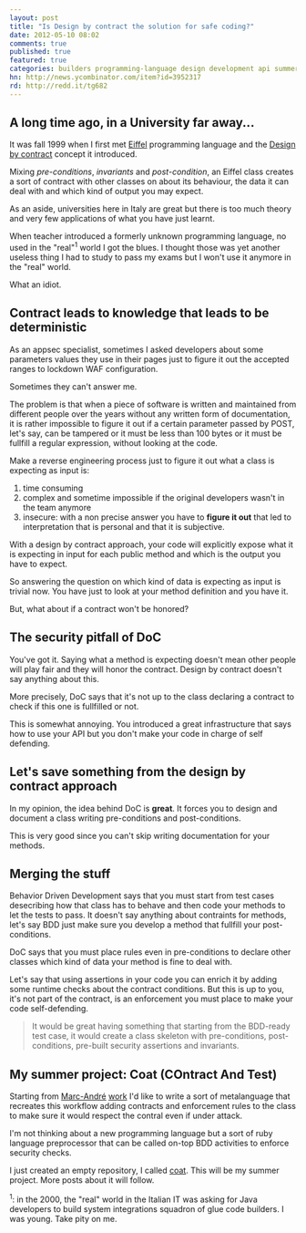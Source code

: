 ```yaml
---
layout: post
title: "Is Design by contract the solution for safe coding?"
date: 2012-05-10 08:02
comments: true
published: true
featured: true
categories: builders programming-language design development api summer-project coat design-by-contract
hn: http://news.ycombinator.com/item?id=3952317
rd: http://redd.it/tg682
---
```


## A long time ago, in a University far away... 

It was fall 1999 when I first met [Eiffel](http://www.eiffel.com) programming
language and the [Design by contract](http://en.wikipedia.org/wiki/Design_by_contract) concept it introduced.

Mixing _pre-conditions_, _invariants_ and _post-condition_, an Eiffel class
creates a sort of contract with other classes on about its behaviour, the data it can
deal with and which kind of output you may expect.

As an aside, universities here in Italy are great but there is too much theory
and very few applications of what you have just learnt. 

When teacher introduced a formerly unknown programming language, no used in the
"real"<sup>1</sup> world I got the blues. I thought those was yet another
useless thing I had to study to pass my exams but I won't use it anymore in the
"real" world.

What an idiot.

<!-- more -->

## Contract leads to knowledge that leads to be deterministic

As an appsec specialist, sometimes I asked developers about some parameters
values they use in their pages just to figure it out the accepted ranges to
lockdown WAF configuration.

Sometimes they can't answer me.

The problem is that when a piece of software is written and maintained from
different people over the years without any written form of documentation, it
is rather impossible to figure it out if a certain parameter passed by POST,
let's say, can be tampered or it must be less than 100 bytes or it must be
fullfill a regular expression, without looking at the code.

Make a reverse engineering process just to figure it out what a class is
expecting as input is:

1. time consuming
2. complex and sometime impossible if the original developers wasn't in the
   team anymore
3. insecure: with a non precise answer you have to **figure it out** that led
   to interpretation that is personal and that it is subjective.

With a design by contract approach, your code will explicitly expose what it is
expecting in input for each public method and which is the output you have to
expect.  

So answering the question on which kind of data is expecting as input is
trivial now. You have just to look at your method definition and you have it.

But, what about if a contract won't be honored?

## The security pitfall of DoC

You've got it. Saying what a method is expecting doesn't mean other people will
play fair and they will honor the contract. Design by contract doesn't say
anything about this.

More precisely, DoC says that it's not up to the class declaring a contract to
check if this one is fullfilled or not.

This is somewhat annoying. You introduced a great infrastructure that says how
to use your API but you don't make your code in charge of self defending.

## Let's save something from the design by contract approach

In my opinion, the idea behind DoC is **great**. It forces you to design and
document a class writing pre-conditions and post-conditions.

This is very good since you can't skip writing documentation for your methods.

## Merging the stuff

Behavior Driven Development says that you must start from test cases desecribing
how that class has to behave and then code your methods to let the tests to
pass. It doesn't say anything about contraints for methods, let's say BDD just
make sure you develop a method that fullfill your post-conditions.

DoC says that you must place rules even in pre-conditions to declare other
classes which kind of data your method is fine to deal with.

Let's say that using assertions in your code you can enrich it by adding some
runtime checks about the contract conditions. But this is up to you, it's not
part of the contract, is an enforcement you must place to make your code
self-defending.

> It would be great having something that starting from the BDD-ready test
> case, it would create a class skeleton with pre-conditions, post-conditions,
> pre-built security assertions and invariants.

## My summer project: Coat (COntract And Test)
Starting from [Marc-André](http://macournoyer.com/)
[work](http://createyourproglang.com/) I'd like to write a sort of metalanguage
that recreates this workflow adding contracts and enforcement rules to the
class to make sure it would respect the contral even if under attack.

I'm not thinking about a new programming language but a sort of ruby language
preprocessor that can be called on-top BDD activities to enforce security
checks.

I just created an empty repository, I called [coat](https://github.com/thesp0nge/coat). 
This will be my summer project. More posts about it will follow.


<sup>1</sup>: in the 2000, the "real" world in the Italian IT was asking for
Java developers to build system integrations squadron of glue code builders. I
was young. Take pity on me.
